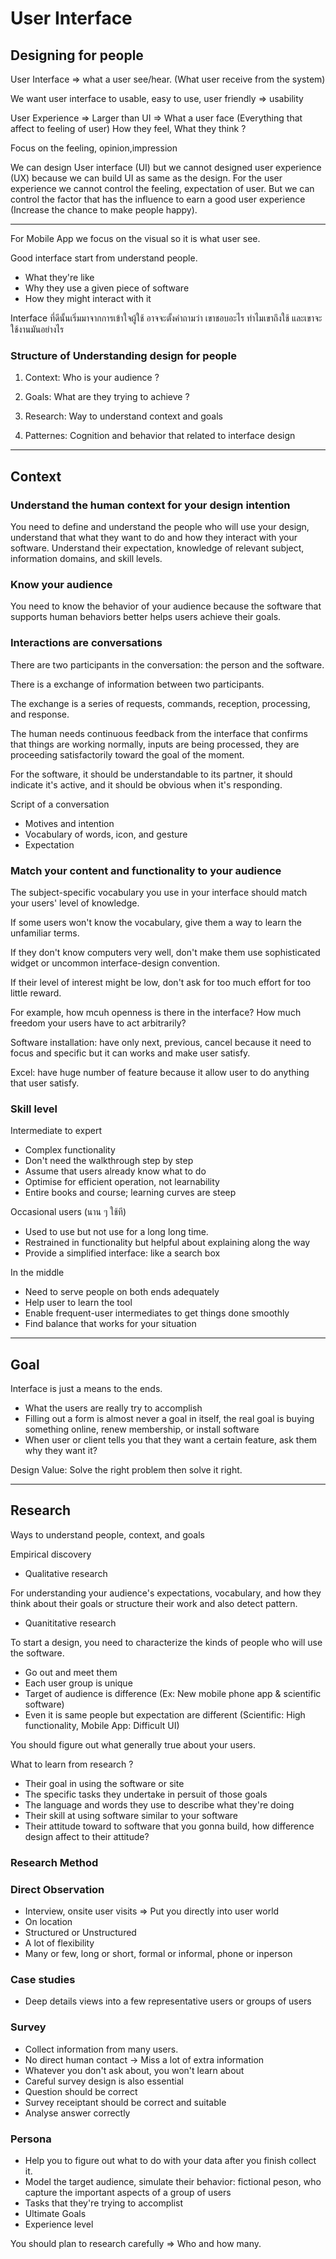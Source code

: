# User Interface

## Designing for people

User Interface => what a user see/hear. (What user receive from the system) 

We want user interface to usable, easy to use, user friendly => usability

User Experience => Larger than UI => What a user face (Everything that affect to feeling of user) How they feel, What they think ?

Focus on the feeling, opinion,impression

We can design User interface (UI) but we cannot designed user experience (UX) because we can build UI as same as the design. For the user experience we cannot control the feeling, expectation of user. But we can control the factor that has the influence to earn a good user experience (Increase the chance to make people happy).

---

For Mobile App we focus on the visual so it is what user see.

Good interface start from understand people.

- What they're like
- Why they use a given piece of software
- How they might interact with it

Interface ที่ดีนั้นเริ่มมาจากการเข้าใจผู้ใช้ อาจจะตั้งคำถามว่า เขาชอบอะไร ทำไมเขาถึงใช้ และเขาจะใช้งานมันอย่างไร

### Structure of Understanding design for people

1) Context: Who is your audience ?

2) Goals: What are they trying to achieve ?

3) Research: Way to understand context and goals

4) Patternes: Cognition and behavior that related to interface design

---

## Context

### Understand the human context for your design intention

You need to define and understand the people who will use your design, understand that what they want to do and how they interact with your software. Understand their expectation, knowledge of relevant subject, information domains, and skill levels.

### Know your audience

You need to know the behavior of your audience because the software that supports human behaviors better helps users achieve their goals.

### Interactions are conversations

There are two participants in the conversation: the person and the software.

There is a exchange of information between two participants.

The exchange is a series of requests, commands, reception, processing, and response.

The human needs continuous feedback from the interface that confirms that things are working normally, inputs are being processed, they are proceeding satisfactorily toward the goal of the moment.

For the software, it should be understandable to its partner, it should indicate it's active, and it should be obvious when it's responding.

Script of a conversation

- Motives and intention
- Vocabulary of words, icon, and gesture
- Expectation

### Match your content and functionality to your audience

The subject-specific vocabulary you use in your interface should match your users' level of knowledge.

If some users won't know the vocabulary, give them a way to learn the unfamiliar terms.

If they don't know computers very well, don't make them use sophisticated widget or uncommon interface-design convention.

If their level of interest might be low, don't ask for too much effort for too little reward.

For example, how mcuh openness is there in the interface? How much freedom your users have to act arbitrarily?

Software installation: have only next, previous, cancel because it need to focus and specific but it can works and make user satisfy.

Excel: have huge number of feature because it allow user to do anything that user satisfy.

### Skill level

Intermediate to expert
- Complex functionality
- Don't need the walkthrough step by step
- Assume that users already know what to do
- Optimise for efficient operation, not learnability
- Entire books and course; learning curves are steep

Occasional users (นาน ๆ ใช้ที)
- Used to use but not use for a long long time.
- Restrained in functionality but helpful about explaining along the way
- Provide a simplified interface: like a search box

In the middle
- Need to serve people on both ends adequately
- Help user to learn the tool
- Enable frequent-user intermediates to get things done smoothly
- Find balance that works for your situation

--- 
## Goal

Interface is just a means to the ends.
- What the users are really try to accomplish
- Filling out a form is almost never a goal in itself, the real goal is buying something online, renew membership, or install software
- When user or client tells you that they want a certain feature, ask them why they want it?

Design Value: Solve the right problem then solve it right.

---
## Research

Ways to understand people, context, and goals

Empirical discovery

- Qualitative research

For understanding your audience's expectations, vocabulary, and how they think about their goals or structure their work and also detect pattern.

- Quanititative research

To start a design, you need to characterize the kinds of people who will use the software.
- Go out and meet them
- Each user group is unique
- Target of audience is difference (Ex: New mobile phone app & scientific software)
- Even it is same people but expectation are different
(Scientific: High functionality, Mobile App: Difficult UI)

You should figure out  what generally true about your users.

What to learn from research ?
- Their goal in using the software or site
- The specific tasks they undertake in persuit of those goals
- The language and words they use to describe what they're doing
- Their skill at using software similar to your software
- Their attitude toward to software that you gonna build, how difference design affect to their attitude?

### Research Method

### Direct Observation
- Interview, onsite user visits => Put you directly into user world
- On location
- Structured or Unstructured
- A lot of flexibility
- Many or few, long or short, formal or informal, phone or inperson

### Case studies
- Deep details views into a few representative users or groups of users

### Survey
- Collect information from many users.
- No direct human contact -> Miss a lot of extra information
- Whatever you don't ask about, you won't learn about
- Careful survey design is also essential 
- Question should be correct
- Survey receiptant should be correct and suitable
- Analyse answer correctly

### Persona
- Help you to figure out what to do with your data after you finish collect it.
- Model the target audience, simulate their behavior: fictional peson, who capture the important aspects of a group of users
- Tasks that they're trying to accomplist
- Ultimate Goals
- Experience level

You should plan to research carefully => Who and how many.